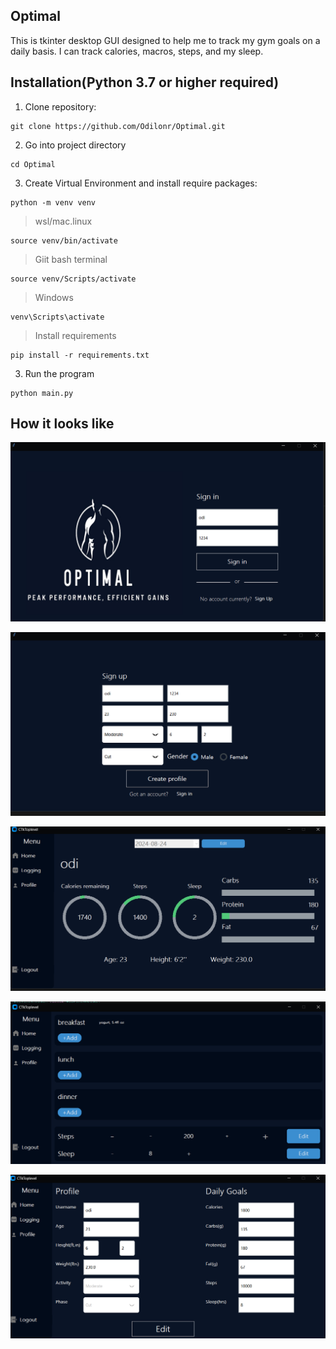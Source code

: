 ## Optimal

This is tkinter desktop GUI designed to help me to track my gym goals on a daily basis. I can track calories, macros, steps, and my sleep.

## Installation(Python 3.7 or higher required)

1. Clone repository:
```
git clone https://github.com/Odilonr/Optimal.git
```
2. Go into project directory
```
cd Optimal
```
3. Create Virtual Environment and install require packages:
```
python -m venv venv
```
> wsl/mac.linux
```
source venv/bin/activate
```
> Giit bash terminal
```
source venv/Scripts/activate
```
> Windows
```
venv\Scripts\activate
```
> Install requirements
```
pip install -r requirements.txt
```
3. Run the program 
```
python main.py
```

## How it looks like

![Sign in page](src/assets/images/image_one.png)

![Sign up page](src/assets/images/image_five.png)

![Home page](src/assets/images/image_two.png)

![Log page](src/assets/images/image_three.png)

![Profile page](src/assets/images/image_four.png)






